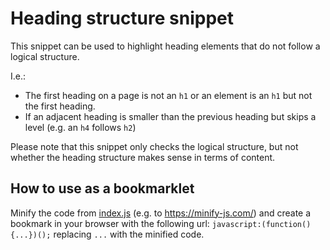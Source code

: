 # Heading structure snippet

This snippet can be used to highlight heading elements that do not follow a logical structure.

I.e.:
- The first heading on a page is not an `h1` or an element is an `h1` but not the first heading.
- If an adjacent heading is smaller than the previous heading but skips a level (e.g. an `h4` follows `h2`)

Please note that this snippet only checks the logical structure, but not whether the heading structure makes sense in terms of content.

## How to use as a bookmarklet

Minify the code from [index.js](https://github.com/mgrsskls/headline-structure-snippet/blob/main/index.js) (e.g. to https://minify-js.com/) and create a bookmark in your browser with the following url: `javascript:(function(){...})();` replacing `...` with the minified code.

